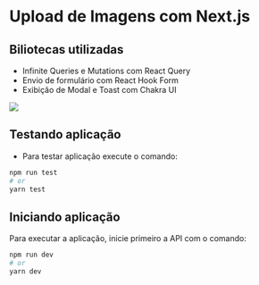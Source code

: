 # Upload de Imagens com Next.js

## Biliotecas utilizadas

- Infinite Queries e Mutations com React Query
- Envio de formulário com React Hook Form
- Exibição de Modal e Toast com Chakra UI

![](https://i.imgur.com/zPJmveg.gif)

## Testando aplicação

- Para testar aplicação execute o comando:

```bash
npm run test
# or
yarn test
```

## Iniciando aplicação

Para executar a aplicação, inicie primeiro a API com o comando:

```bash
npm run dev
# or
yarn dev
```
